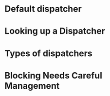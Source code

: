 # Default dispatcher
# Looking up a Dispatcher
# Types of dispatchers
# Blocking Needs Careful Management
